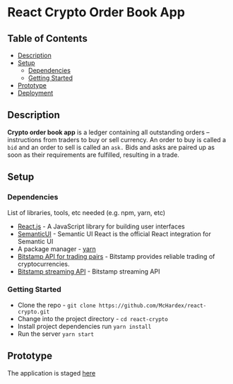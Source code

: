 # React Crypto Order Book App

## Table of Contents

- [Description](#description)
- [Setup](#setup)
  - [Dependencies](#dependencies)
  - [Getting Started](#getting-started)
- [Prototype](#prototype)
- [Deployment](#deployment)

## Description

**Crypto order book app** is a ledger containing all outstanding orders – instructions from traders to buy or sell currency. An order to buy is called a `bid` and an order to sell is called an `ask.` Bids and asks are paired up as soon as their requirements are fulfilled, resulting in a trade.

## Setup

### Dependencies

List of libraries, tools, etc needed (e.g. npm, yarn, etc)

- [React.js](https://reactjs.org/) - A JavaScript library for building user interfaces
- [SemanticUI](https://react.semantic-ui.com/) - Semantic UI React is the official React integration for Semantic UI
- A package manager - [yarn](https://yarnpkg.com/lang/en/)
- [Bitstamp API for trading pairs](https://www.bitstamp.net/api/v2/trading-pairs-info/) - Bitstamp provides reliable trading of cryptocurrencies.
- [Bitstamp streaming API](https://www.bitstamp.net/websocket/v2/) - Bitstamp streaming API

### Getting Started

- Clone the repo - `git clone https://github.com/McHardex/react-crypto.git`
- Change into the project directory - `cd react-crypto`
- Install project dependencies run `yarn install`
- Run the server `yarn start`

## Prototype

The application is staged [here](https://crypro-order-book.netlify.com/)
